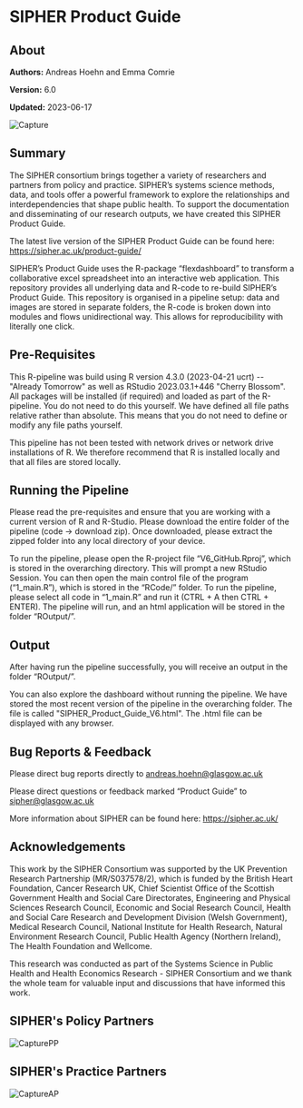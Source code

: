 # SIPHER Product Guide

## About

**Authors:** Andreas Hoehn and Emma Comrie 

**Version:** 6.0

**Updated:** 2023-06-17

![Capture](https://github.com/AndreasxHoehn/SIPHER_Product_Guide/assets/14837995/cb151a2f-a9d1-4ffd-8131-8e0f528564e4)

## Summary
The SIPHER consortium brings together a variety of researchers and partners from policy and practice. SIPHER’s systems science methods, data, and tools offer a powerful framework to explore the relationships and interdependencies that shape public health. To support the documentation and disseminating of our research outputs, we have created this SIPHER Product Guide. 

The latest live version of the SIPHER Product Guide can be found here: https://sipher.ac.uk/product-guide/

SIPHER’s Product Guide uses the R-package “flexdashboard” to transform a collaborative excel spreadsheet into an interactive web application. This repository provides all underlying data and R-code to re-build SIPHER’s Product Guide. This repository is organised in a pipeline setup: data and images are stored in separate folders, the R-code is broken down into modules and flows unidirectional way. This allows for reproducibility with literally one click.

## Pre-Requisites
This R-pipeline was build using R version 4.3.0 (2023-04-21 ucrt) -- "Already Tomorrow" as well as RStudio 2023.03.1+446 "Cherry Blossom". All packages will be installed (if required) and loaded as part of the R-pipeline. You do not need to do this yourself. We have defined all file paths relative rather than absolute. This means that you do not need to define or modify any file paths yourself. 

This pipeline has not been tested with network drives or network drive installations of R. We therefore recommend that R is installed locally and that all files are stored locally. 

## Running the Pipeline
Please read the pre-requisites and ensure that you are working with a current version of R and R-Studio. Please download the entire folder of the pipeline (code -> download zip). Once downloaded, please extract the zipped folder into any local directory of your device. 

To run the pipeline, please open the R-project file “V6_GitHub.Rproj”, which is stored in the overarching directory. This will prompt a new RStudio Session. You can then open the main control file of the program (“1_main.R”), which is stored in the “RCode/” folder. To run the pipeline, please select all code in “1_main.R” and run it (CTRL + A then CTRL + ENTER). The pipeline will run, and an html application will be stored in the folder “ROutput/”. 

## Output
After having run the pipeline successfully, you will receive an output in the folder “ROutput/”.

You can also explore the dashboard without running the pipeline. We have stored the most recent version of the pipeline in the overarching folder. The file is called "SIPHER_Product_Guide_V6.html". The .html file can be displayed with any browser.

## Bug Reports & Feedback
Please direct bug reports directly to andreas.hoehn@glasgow.ac.uk

Please direct questions or feedback marked “Product Guide” to sipher@glasgow.ac.uk

More information about SIPHER can be found here: https://sipher.ac.uk/

## Acknowledgements
This work by the SIPHER Consortium was supported by the UK Prevention Research Partnership (MR/S037578/2), which is funded by the British Heart Foundation, Cancer Research UK, Chief Scientist Office of the Scottish Government Health and Social Care Directorates, Engineering and Physical Sciences Research Council, Economic and Social Research Council, Health and Social Care Research and Development Division (Welsh Government), Medical Research Council, National Institute for Health Research, Natural Environment Research Council, Public Health Agency (Northern Ireland), The Health Foundation and Wellcome.

This research was conducted as part of the Systems Science in Public Health and Health Economics Research - SIPHER Consortium and we thank the whole team for valuable input and discussions that have informed this work.

## SIPHER's Policy Partners 
![CapturePP](https://github.com/AndreasxHoehn/SIPHER_Product_Guide/assets/14837995/345bbbc2-03ca-4ef0-9403-4c7dd519242e)

## SIPHER's Practice Partners 
![CaptureAP](https://github.com/AndreasxHoehn/SIPHER_Product_Guide/assets/14837995/f3d84ad7-cf98-41aa-a1ab-076200c3c832)

